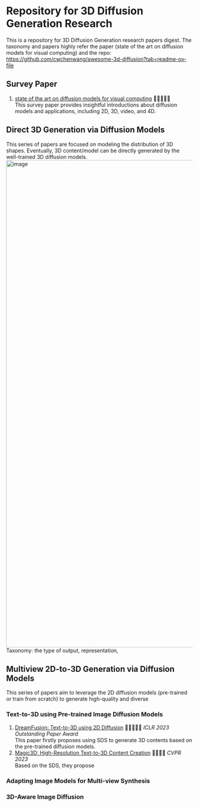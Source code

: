 # Repository for 3D Diffusion Generation Research
This is a repository for 3D Diffusion Generation research papers digest. The taxonomy and papers highly refer the paper (state of the art on diffusion models for visual computing) and the repo: https://github.com/cwchenwang/awesome-3d-diffusion?tab=readme-ov-file

## Survey Paper
1. [state of the art on diffusion models for visual computing](https://arxiv.org/abs/2310.07204) 🌟🌟🌟🌟🌟 \
   This survey paper provides insightful introductions about diffusion models and applications, including 2D, 3D, video, and 4D.

## Direct 3D Generation via Diffusion Models
This series of papers are focused on modeling the distribution of 3D shapes. Eventually, 3D content/model can be directly generated by the well-trained 3D diffusion models.
<img width="1310" alt="image" src="https://github.com/wenqsun/3D-Diffusion/assets/93043187/21e134a2-a110-40aa-9638-1cd9bc11e8bc">
Taxonomy: the type of output, representation,  

## Multiview 2D-to-3D Generation via Diffusion Models
This series of papers aim to leverage the 2D diffusion models (pre-trained or train from scratch) to generate high-quality and diverse 

### Text-to-3D using Pre-trained Image Diffusion Models
1. [DreamFusion: Text-to-3D using 2D Diffusion](https://arxiv.org/abs/2209.14988) 🌟🌟🌟🌟🌟 $\textit{ICLR 2023 Outstanding Paper Award}$\
   This paper firstly proposes using SDS to generate 3D contents based on the pre-trained diffusion models.
2. [Magic3D: High-Resolution Text-to-3D Content Creation](https://research.nvidia.com/labs/dir/magic3d/) 🌟🌟🌟🌟 $\textit{CVPR 2023}$\
   Based on the SDS, they propose 

### Adapting Image Models for Multi-view Synthesis

### 3D-Aware Image Diffusion


